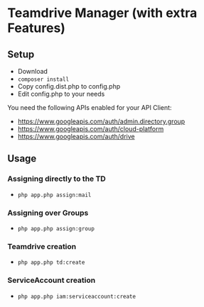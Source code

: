 # Teamdrive Manager (with extra Features)
## Setup
 - Download
 - ```composer install```
 - Copy config.dist.php to config.php
 - Edit config.php to your needs
 
 You need the following APIs enabled for your API Client:
 - https://www.googleapis.com/auth/admin.directory.group 
 - https://www.googleapis.com/auth/cloud-platform 
 - https://www.googleapis.com/auth/drive 
 
## Usage
### Assigning directly to the TD
 - ```php app.php assign:mail```
### Assigning over Groups
 - ```php app.php assign:group```
### Teamdrive creation
 - ```php app.php td:create```
### ServiceAccount creation
 - ```php app.php iam:serviceaccount:create```